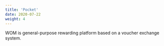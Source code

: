 ```yaml
---
title: 'Pocket'
date: 2020-07-22
weight: 4
---
```


WOM is general-purpose rewarding platform based on a voucher exchange system.
